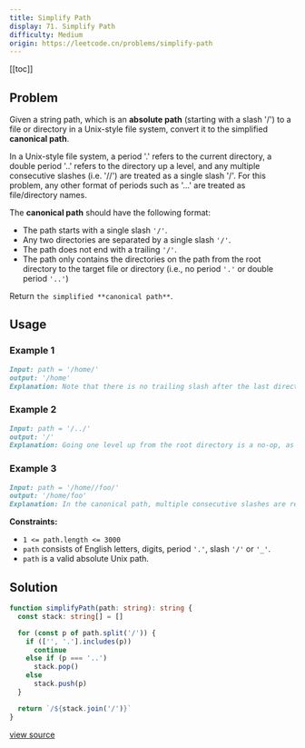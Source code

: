 ```yaml
---
title: Simplify Path
display: 71. Simplify Path
difficulty: Medium
origin: https://leetcode.cn/problems/simplify-path
---
```


[[toc]]

## Problem

Given a string path, which is an **absolute path** (starting with a slash &#39;/&#39;) to a file or directory in a Unix-style file system, convert it to the simplified **canonical path**.

In a Unix-style file system, a period &#39;.&#39; refers to the current directory, a double period &#39;..&#39; refers to the directory up a level, and any multiple consecutive slashes (i.e. &#39;//&#39;) are treated as a single slash &#39;/&#39;. For this problem, any other format of periods such as &#39;...&#39; are treated as file/directory names.

The **canonical path** should have the following format:

- The path starts with a single slash <code>&#39;/&#39;</code>.
- Any two directories are separated by a single slash <code>&#39;/&#39;</code>.
- The path does not end with a trailing <code>&#39;/&#39;</code>.
- The path only contains the directories on the path from the root directory to the target file or directory (i.e., no period <code>&#39;.&#39;</code> or double period <code>&#39;..&#39;</code>)

Return `the simplified **canonical path**`.

## Usage

### Example 1

```md
Input: path = '/home/'
output: '/home'
Explanation: Note that there is no trailing slash after the last directory name.
```

### Example 2

```md
Input: path = '/../'
output: '/'
Explanation: Going one level up from the root directory is a no-op, as the root level is the highest level you can go.
```

### Example 3

```md
Input: path = '/home//foo/'
output: '/home/foo'
Explanation: In the canonical path, multiple consecutive slashes are replaced by a single one.
```

**Constraints:**

- <code>1 &lt;= path.length &lt;= 3000</code>
- <code>path</code> consists of English letters, digits, period <code>&#39;.&#39;</code>, slash <code>&#39;/&#39;</code> or <code>&#39;_&#39;</code>.
- <code>path</code> is a valid absolute Unix path.

## Solution

```ts
function simplifyPath(path: string): string {
  const stack: string[] = []

  for (const p of path.split('/')) {
    if (['', '.'].includes(p))
      continue
    else if (p === '..')
      stack.pop()
    else
      stack.push(p)
  }

  return `/${stack.join('/')}`
}
```

[view source](https://leetcode.cn/problems/simplify-path)
